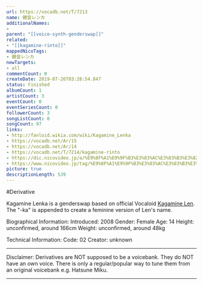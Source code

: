 ```yaml
---
url: https://vocadb.net/T/7213
name: 鏡音レンカ
additionalNames: 
- 
parent: "[[voice-synth-genderswap]]"
related:
- "[[kagamine-rinto]]"
mappedNicoTags:
- 鏡音レンカ
newTargets:
- all
commentCount: 0
createDate: 2019-07-26T03:28:54.847
status: Finished
albumCount: 1
artistCount: 3
eventCount: 0
eventSeriesCount: 0
followerCount: 3
songListCount: 0
songCount: 97
links: 
- http://fanloid.wikia.com/wiki/Kagamine_Lenka
- https://vocadb.net/Ar/15
- https://vocadb.net/Ar/14
- https://vocadb.net/T/7214/kagamine-rinto
- https://dic.nicovideo.jp/a/%E9%8F%A1%E9%9F%B3%E3%83%AC%E3%83%B3%E3%82%AB
- https://www.nicovideo.jp/tag/%E9%8F%A1%E9%9F%B3%E3%83%AC%E3%83%B3%E3%82%AB
picture: true
descriptionLength: 539
---
```


#Derivative

Kagamine Lenka is a genderswap based on official Vocaloid [Kagamine Len](https://vocadb.net/Ar/15). The "-ka" is appended to create a feminine version of Len's name.

Biographical Information:
Introduced: 2008
Gender: Female
Age: 14
Height: unconfirmed, around 166cm
Weight: unconfirmed, around 48kg

Technical Information:
Code: 02
Creator: unknown
___
Disclaimer:
Derivatives are NOT supposed to be a voicebank. They do NOT have an own voice. There is only a regular/popular way to tune them from an original voicebank e.g. Hatsune Miku.

---

